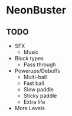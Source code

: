 # NeonBuster

## TODO

* SFX
    * Music
* Block types
    * Pass through
* Powerups/Debuffs
    * Multi-ball
    * Fast ball
    * Slow paddle
    * Sticky paddle
    * Extra life
* More Levels
